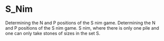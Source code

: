 # S_Nim
Determining the N and P positions of the S nim game. Determining the N and P positions of the S nim game. S nim, where there is only one pile and one can only take stones of sizes in the set S.
